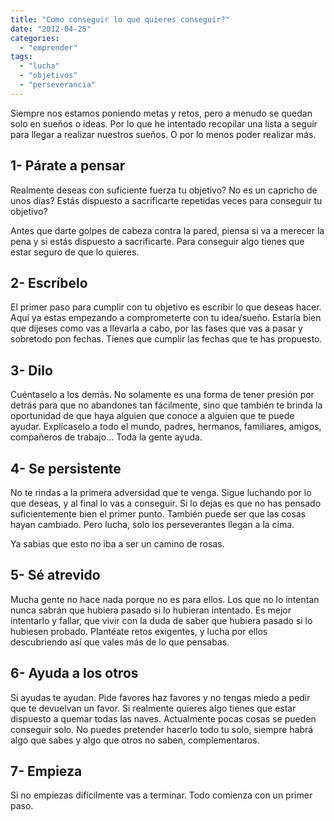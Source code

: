 ```yaml
---
title: "Como conseguir lo que quieres conseguir?"
date: "2012-04-25"
categories: 
  - "emprender"
tags: 
  - "lucha"
  - "objetivos"
  - "perseverancia"
---
```


Siempre nos estamos poniendo metas y retos, pero a menudo se quedan solo en sueños o ideas. Por lo que he intentado recopilar una lista a seguir para llegar a realizar nuestros sueños. O por lo menos poder realizar más.

## 1- Párate a pensar

Realmente deseas con suficiente fuerza tu objetivo? No es un capricho de unos días? Estás dispuesto a sacrificarte repetidas veces para conseguir tu objetivo?

Antes que darte golpes de cabeza contra la pared, piensa si va a merecer la pena y si estás dispuesto a sacrificarte. Para conseguir algo tienes que estar seguro de que lo quieres.

## 2- Escríbelo

El primer paso para cumplir con tu objetivo es escribir lo que deseas hacer. Aquí ya estas empezando a comprometerte con tu idea/sueño. Estaría bien que dijeses como vas a llevarla a cabo, por las fases que vas a pasar y sobretodo pon fechas. Tienes que cumplir las fechas que te has propuesto.

## 3- Dilo

Cuéntaselo a los demás. No solamente es una forma de tener presión por detrás para que no abandones tan fácilmente, sino que también te brinda la oportunidad de que haya alguien que conoce a alguien que te puede ayudar. Explícaselo a todo el mundo, padres, hermanos, familiares, amigos, compañeros de trabajo... Toda la gente ayuda.

## 4- Se persistente

No te rindas a la primera adversidad que te venga. Sigue luchando por lo que deseas, y al final lo vas a conseguir. Si lo dejas es que no has pensado suficientemente bien el primer punto. También puede ser que las cosas hayan cambiado. Pero lucha, solo los perseverantes llegan a la cima.

Ya sabias que esto no iba a ser un camino de rosas.

## 5- Sé atrevido

Mucha gente no hace nada porque no es para ellos. Los que no lo intentan nunca sabrán que hubiera pasado si lo hubieran intentado. Es mejor intentarlo y fallar, que vivir con la duda de saber que hubiera pasado si lo hubiesen probado. Plantéate retos exigentes, y lucha por ellos descubriendo así que vales más de lo que pensabas.

## 6- Ayuda a los otros

Si ayudas te ayudan. Pide favores haz favores y no tengas miedo a pedir que te devuelvan un favor. Si realmente quieres algo tienes que estar dispuesto a quemar todas las naves. Actualmente pocas cosas se pueden conseguir solo. No puedes pretender hacerlo todo tu solo, siempre habrá algo que sabes y algo que otros no saben, complementaros.

## 7- Empieza

Si no empiezas difícilmente vas a terminar. Todo comienza con un primer paso.
